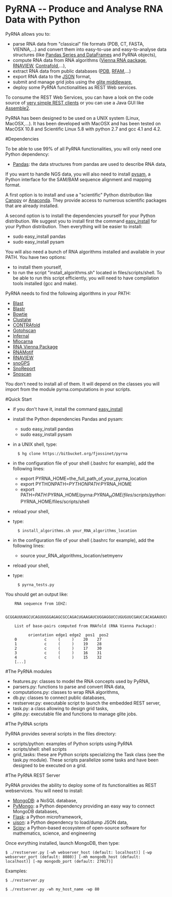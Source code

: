 PyRNA -- Produce and Analyse RNA Data with Python
=================================================

PyRNA allows you to:

* parse RNA data from "classical" file formats (PDB, CT, FASTA, VIENNA,...) and convert them into easy-to-use and easy-to-analyse data structures (like [Pandas Series and DataFrames](http://pandas.pydata.org/pandas-docs/stable/dsintro.html) and PyRNA objects),
* compute RNA data from RNA algorithms ([Vienna RNA package](http://www.tbi.univie.ac.at/RNA/), [RNAVIEW](http://ndbserver.rutgers.edu/services/download/), [Contrafold](http://contra.stanford.edu/contrafold/),...),
* extract RNA data from public databases ([PDB](http://www.rcsb.org/pdb/home/home.do), [RFAM](http://rfam.sanger.ac.uk),...)
* export RNA data to the [JSON](http://www.json.org) format,
* submit and manage grid jobs using the [glite middleware](http://glite.cern.ch), 
* deploy some PyRNA functionalities as REST Web services.

To consume the REST Web Services, you can have a look on the code source of [very simple  REST clients](https://bitbucket.org/fjossinet/pyrna-rest-clients) or you can use a Java GUI like [Assemble2](http://www.bioinformatics.org/assemble/).

PyRNA has been designed to be used on a UNIX system (Linux, MacOSX,...). It has been developed with MacOSX and has been tested on MacOSX 10.8 and Scientific Linux 5.8 with python 2.7 and gcc 4.1 and 4.2.

#Dependencies

To be able to use 99% of all PyRNA functionalities, you will only need one Python dependency:

* [Pandas](http://pandas.pydata.org/): the data structures from pandas are used to describe RNA data,

If you want to handle NGS data, you will also need to install [pysam](https://code.google.com/p/pysam/), a Python interface for the SAM/BAM sequence alignment and mapping format.

A first option is to install and use a "scientific" Python distribution like [Canopy](https://www.enthought.com/products/canopy/) or [Anaconda](https://store.continuum.io/cshop/anaconda/). They provide access to numerous scientific packages that are already installed. 

A second option is to install the dependencies yourself for your Python distribution. We suggest you to install first the command [easy_install](http://pythonhosted.org/distribute/easy_install.html) for your Python distribution. Then everything will be easier to install:

* sudo easy_install pandas
* sudo easy_install pysam

You will also need a bunch of RNA algorithms installed and available in your PATH. You have two options:

* to install them yourself,
* to run the script "install_algorithms.sh" located in files/scripts/shell. To be able to run this script efficiently, you will need to have compilation tools installed (gcc and make).

PyRNA needs to find the following algorithms in your PATH:

* [Blast](ftp://ftp.ncbi.nlm.nih.gov/blast/)
* [Blastr](http://goo.gl/lKCR1u)
* [Bowtie](http://goo.gl/nmXKH)
* [Clustalw](http://goo.gl/Z9FRV)
* [CONTRAfold](http://goo.gl/4BCI7)
* [Gotohscan](http://goo.gl/2atKpi) 
* [Infernal](http://goo.gl/SxLHJO)
* [Mlocarna](http://goo.gl/AIGKrl)
* [RNA Vienna Package](http://goo.gl/7frDgF)
* [RNAMotif](http://goo.gl/MDdOQ2)
* [RNAVIEW](http://goo.gl/c5o19v)
* [snoGPS](http://goo.gl/66pnrF)
* [SnoReport](http://goo.gl/pq3qXu)
* [Snoscan](http://goo.gl/P5EQiH)

You don't need to install all of them. It will depend on the classes you will import from the module pyrna.computations in your scripts. 

#Quick Start

* if you don't have it, install the command [easy_install](http://pythonhosted.org/distribute/easy_install.html)
* install the Python dependencies Pandas and pysam:
    * sudo easy_install pandas
    * sudo easy_install pysam
* in a UNIX shell, type:

        $ hg clone https://bitbucket.org/fjossinet/pyrna

* in the configuration file of your shell (.bashrc for example), add the following lines:

    * export PYRNA_HOME=the_full_path_of_your_pyrna_location
    * export PYTHONPATH=$PYTHONPATH:$PYRNA_HOME
    * export PATH=$PATH:$PYRNA_HOME/pyrna:$PYRNA_HOME/files/scripts/python:$PYRNA_HOME/files/scripts/shell

* reload your shell,
* type:

        $ install_algorithms.sh your_RNA_algorithms_location

* in the configuration file of your shell (.bashrc for example), add the following lines:

    * source your_RNA_algorithms_location/setmyenv

* reload your shell,
* type:

        $ pyrna_tests.py

You should get an output like:

        RNA sequence from 1EHZ:

        GCGGAUUUAGCUCAGUUGGGAGAGCGCCAGACUGAAGAUCUGGAGGUCCUGUGUUCGAUCCACAGAAUUCGCACCA

        List of base-pairs computed from RNAfold (RNA Vienna Package):

              orientation edge1 edge2  pos1  pos2
        0            c     (     )    20    27
        1            c     (     )    19    28
        2            c     (     )    17    30
        3            c     (     )    16    31
        4            c     (     )    15    32
        [...]

#The PyRNA modules

* features.py: classes to model the RNA concepts used by PyRNA,
* parsers.py: functions to parse and convert RNA data,
* computations.py: classes to wrap RNA algorithms,
* db.py: classes to connect public databases,
* restserver.py: executable script to launch the embedded REST server, 
* task.py: a class allowing to design grid tasks,
* glite.py: executable file and functions to manage glite jobs.

#The PyRNA scripts

PyRNA provides several scripts in the files directory:

* scripts/python: examples of Python scripts using PyRNA
* scripts/shell: shell scripts  
* grid_tasks: these are Python scripts specializing the Task class (see the task.py module). These scripts parallelize some tasks and have been designed to be executed on a grid. 

#The PyRNA REST Server

PyRNA provides the ability to deploy some of its functionalities as REST webservices. You will need to install: 

* [MongoDB](http://www.mongodb.org/): a NoSQL database,
* [PyMongo](http://api.mongodb.org/python/current/): a Python dependency providing an easy way to connect MongoDB databases,
* [Flask](http://flask.pocoo.org/): a Python microframework,
* [ujson](https://pypi.python.org/pypi/ujson): a Python dependency to load/dump JSON data,
* [Scipy](http://www.scipy.org/): a Python-based ecosystem of open-source software for mathematics, science, and engineering

Once evrything installed, launch MongoDB, then type: 

    $ ./restserver.py [-wh webserver_host (default: localhost)] [-wp webserver_port (default: 8080)] [-mh mongodb_host (default: localhost)] [-mp mongodb_port (default: 27017)]

Examples: 

    $ ./restserver.py

    $ ./restserver.py -wh my_host_name -wp 80
